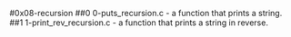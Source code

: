 #0x08-recursion
##0 0-puts_recursion.c - a function that prints a string.
##1 1-print_rev_recursion.c - a function that prints a string in reverse.
